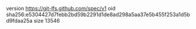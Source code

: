 version https://git-lfs.github.com/spec/v1
oid sha256:e5304427d7febb2bd59b2291d1de8ad298a5aa37e5b455f253a1d5bd9fdaa25a
size 13546
